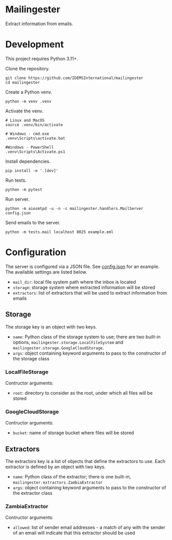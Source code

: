 # Mailingester

Extract information from emails.

# Development

This project requires Python 3.11+.

Clone the repository.
```
git clone https://github.com/IDEMSInternational/mailingester
cd mailingester
```

Create a Python venv.
```
python -m venv .venv
```

Activate the venv.
```
# Linux and MacOS
source .venv/bin/activate

# Windows - cmd.exe
.venv\Scripts\activate.bat

#Windows - PowerShell
.venv\Scripts\Activate.ps1
```

Install dependencies.
```
pip install -e '.[dev]'
```

Run tests.
```
python -m pytest
```

Run server.
```
python -m aiosmtpd -u -n -c mailingester.handlers.MailServer config.json
```

Send emails to the server.
```
python -m tests.mail localhost 8025 example.eml
```

# Configuration

The server is configured via a JSON file. See [config.json] for an example. The available settings are listed below.

- `mail_dir`: local file system path where the inbox is located
- `storage`: storage system where extracted information will be stored
- `extractors`: list of extractors that will be used to extract information from emails

## Storage

The storage key is an object with two keys.

- `name`: Python class of the storage system to use; there are two built-in options, `mailingester.storage.LocalFileSystem` and `mailingester.storage.GoogleCloudStorage`.
- `args`: object containing keyword arguments to pass to the constructor of the storage class

### LocalFileStorage

Contructor arguments:

- `root`: directory to consider as the root, under which all files will be stored

### GoogleCloudStorage

Contructor arguments:

- `bucket`: name of storage bucket where files will be stored

## Extractors

The extractors key is a list of objects that define the extractors to use. Each extractor is defined by an object with two keys.

- `name`: Python class of the extractor; there is one built-in, `mailingester.extractors.ZambiaExtractor`
- `args`: object containing keyword arguments to pass to the constructor of the extractor class

### ZambiaExtractor

Contructor arguments:

- `allowed`: list of sender email addresses - a match of any with the sender of an email will indicate that this extractor should be used


[config.json]: config.json
